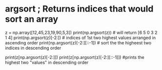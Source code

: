 # argsort ; Returns indices that would sort an array

z = np.array([12,45,23,19,90,5,3])
print(np.argsort(z))                             # will return [6 5 0 3 2 1 4]
print(np.argsort(z)[-2:])           # indices of 1st two highest values arranged in ascending order
print(np.argsort(z)[-2:][::-1])     # sort the the higheest two indices in descending order

print(z[np.argsort(z)[-2:]])
print(z[np.argsort(z)[-2:][::-1]])   #prints the highest two "values" in descending order
